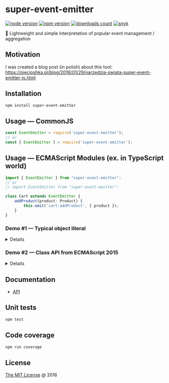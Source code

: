 # super-event-emitter

[![node version](https://img.shields.io/node/v/super-event-emitter.svg)](https://www.npmjs.com/package/super-event-emitter)
[![npm version](https://badge.fury.io/js/super-event-emitter.svg)](https://badge.fury.io/js/super-event-emitter)
[![downloads count](https://img.shields.io/npm/dt/super-event-emitter.svg)](https://www.npmjs.com/package/super-event-emitter)
[![snyk](https://snyk.io/test/github/piecioshka/super-event-emitter/badge.svg?targetFile=package.json)](https://snyk.io/test/github/piecioshka/super-event-emitter?targetFile=package.json)

:hammer: Lightweight and simple interpretation of popular event management / aggregation

## Motivation

I was created a blog post (in polish) about this tool:<br/>
<https://piecioshka.pl/blog/2016/01/29/narzedzia-swiata-super-event-emitter-js.html>

## Installation

```bash
npm install super-event-emitter
```

## Usage — CommonJS

```javascript
const EventEmitter = require('super-event-emitter');
// or
const { EventEmitter } = require('super-event-emitter');
```

## Usage — ECMAScript Modules (ex. in TypeScript world)

```ts
import { EventEmitter } from "super-event-emitter";
// or
// import EventEmitter from "super-event-emitter";

class Cart extends EventEmitter {
    addProduct(product: Product) {
        this.emit('cart:addProduct', { product });
    }
}
```

### Demo #1 — Typical object literal

<details>

```javascript
const bar = {};

EventEmitter.mixin(bar);

bar.on('test', function () {
    console.log('triggered!');
}, this);

bar.emit('test');
```

</details>

### Demo #2 — Class API from ECMAScript 2015

<details>

```javascript
class Person extends EventEmitter {
    say(message) {
        this.emit('say', message);
    }
}

const p1 = new Person();

p1.on('say', function (message) {
    console.log(message); // 'I love cookie'
});

p1.say('I love cookie');
```

</details>

## Documentation

* [API](./docs/api.md)

## Unit tests

```bash
npm test
```

## Code coverage

```bash
npm run coverage
```

## License

[The MIT License](https://piecioshka.mit-license.org) @ 2016
